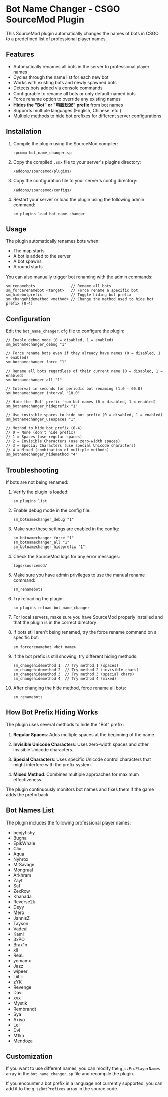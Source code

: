 # Bot Name Changer - CSGO SourceMod Plugin

This SourceMod plugin automatically changes the names of bots in CSGO to a predefined list of professional player names.

## Features

- Automatically renames all bots in the server to professional player names
- Cycles through the name list for each new bot
- Works with existing bots and newly spawned bots
- Detects bots added via console commands
- Configurable to rename all bots or only default-named bots
- Force rename option to override any existing names
- **Hides the "Bot" or "电脑玩家" prefix** from bot names
- Supports multiple languages (English, Chinese, etc.)
- Multiple methods to hide bot prefixes for different server configurations

## Installation

1. Compile the plugin using the SourceMod compiler:
   ```
   spcomp bot_name_changer.sp
   ```

2. Copy the compiled `.smx` file to your server's plugins directory:
   ```
   /addons/sourcemod/plugins/
   ```

3. Copy the configuration file to your server's config directory:
   ```
   /addons/sourcemod/configs/
   ```

4. Restart your server or load the plugin using the following admin command:
   ```
   sm plugins load bot_name_changer
   ```

## Usage

The plugin automatically renames bots when:
- The map starts
- A bot is added to the server
- A bot spawns
- A round starts

You can also manually trigger bot renaming with the admin commands:
```
sm_renamebots                // Rename all bots
sm_forcerenamebot <target>   // Force rename a specific bot
sm_hidebotprefix             // Toggle hiding bot prefix
sm_changehidemethod <method> // Change the method used to hide bot prefix (0-4)
```

## Configuration

Edit the `bot_name_changer.cfg` file to configure the plugin:

```
// Enable debug mode (0 = disabled, 1 = enabled)
sm_botnamechanger_debug "1"

// Force rename bots even if they already have names (0 = disabled, 1 = enabled)
sm_botnamechanger_force "1"

// Rename all bots regardless of their current name (0 = disabled, 1 = enabled)
sm_botnamechanger_all "1"

// Interval in seconds for periodic bot renaming (1.0 - 60.0)
sm_botnamechanger_interval "10.0"

// Hide the 'Bot' prefix from bot names (0 = disabled, 1 = enabled)
sm_botnamechanger_hideprefix "1"

// Use invisible spaces to hide bot prefix (0 = disabled, 1 = enabled)
sm_botnamechanger_usespaces "1"

// Method to hide bot prefix (0-4)
// 0 = None (don't hide prefix)
// 1 = Spaces (use regular spaces)
// 2 = Invisible Characters (use zero-width spaces)
// 3 = Special Characters (use special Unicode characters)
// 4 = Mixed (combination of multiple methods)
sm_botnamechanger_hidemethod "4"
```

## Troubleshooting

If bots are not being renamed:

1. Verify the plugin is loaded:
   ```
   sm plugins list
   ```

2. Enable debug mode in the config file:
   ```
   sm_botnamechanger_debug "1"
   ```

3. Make sure these settings are enabled in the config:
   ```
   sm_botnamechanger_force "1"
   sm_botnamechanger_all "1"
   sm_botnamechanger_hideprefix "1"
   ```

4. Check the SourceMod logs for any error messages:
   ```
   logs/sourcemod/
   ```

5. Make sure you have admin privileges to use the manual rename command:
   ```
   sm_renamebots
   ```

6. Try reloading the plugin:
   ```
   sm plugins reload bot_name_changer
   ```

7. For local servers, make sure you have SourceMod properly installed and that the plugin is in the correct directory

8. If bots still aren't being renamed, try the force rename command on a specific bot:
   ```
   sm_forcerenamebot <bot_name>
   ```

9. If the bot prefix is still showing, try different hiding methods:
   ```
   sm_changehidemethod 1  // Try method 1 (spaces)
   sm_changehidemethod 2  // Try method 2 (invisible chars)
   sm_changehidemethod 3  // Try method 3 (special chars)
   sm_changehidemethod 4  // Try method 4 (mixed)
   ```

10. After changing the hide method, force rename all bots:
    ```
    sm_renamebots
    ```

## How Bot Prefix Hiding Works

The plugin uses several methods to hide the "Bot" prefix:

1. **Regular Spaces**: Adds multiple spaces at the beginning of the name.

2. **Invisible Unicode Characters**: Uses zero-width spaces and other invisible Unicode characters.

3. **Special Characters**: Uses specific Unicode control characters that might interfere with the prefix system.

4. **Mixed Method**: Combines multiple approaches for maximum effectiveness.

The plugin continuously monitors bot names and fixes them if the game adds the prefix back.

## Bot Names List

The plugin includes the following professional player names:

- benjyfishy
- Bugha
- EpikWhale
- Clix
- Aqua
- Nyhrox
- MrSavage
- Mongraal
- Arkhram
- Zayt
- Saf
- ZexRow
- Khanada
- Reverse2k
- Deyy
- Mero
- JannisZ
- Tayson
- Vadeal
- Kami
- 3xPO
- Brax1n
- xii
- ReaL
- yomamx
- Jazz
- wipeer
- LiiLii
- zYK
- Revenge
- Davi
- xvx
- Mystik
- Rembrandt
- Sya
- Axiyo
- Lei
- Dvl
- M1ka
- Mendoza

## Customization

If you want to use different names, you can modify the `g_szProPlayerNames` array in the `bot_name_changer.sp` file and recompile the plugin.

If you encounter a bot prefix in a language not currently supported, you can add it to the `g_szBotPrefixes` array in the source code. 
